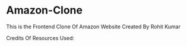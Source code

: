 # Amazon-Clone
This is the Frontend Clone Of Amazon Website
Created By Rohit Kumar

Credits Of Resources Used: 
